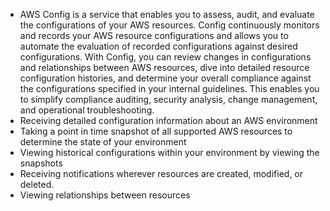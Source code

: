 - AWS Config is a service that enables you to assess, audit, and evaluate the configurations of your AWS resources. Config continuously monitors and records your AWS resource configurations and allows you to automate the evaluation of recorded configurations against desired configurations. With Config, you can review changes in configurations and relationships between AWS resources, dive into detailed resource configuration histories, and determine your overall compliance against the configurations specified in your internal guidelines. This enables you to simplify compliance auditing, security analysis, change management, and operational troubleshooting.
- Receiving detailed configuration information about an AWS environment
- Taking a point in time snapshot of all supported AWS resources to determine the state of your environment
- Viewing historical configurations within your environment by viewing the snapshots
- Receiving notifications wherever resources are created, modified, or deleted.
- Viewing relationships between resources